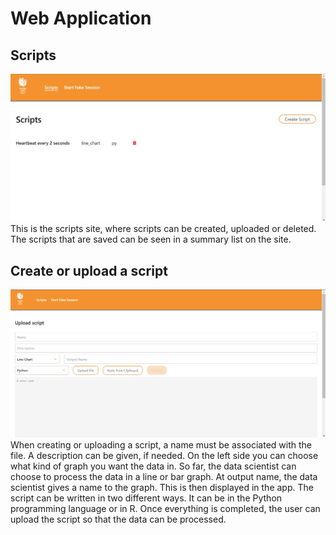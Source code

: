 # Web Application

## Scripts
![Script page](../images/scripts-page.png)
This is the scripts site, where scripts can be created, uploaded or deleted. The scripts that are saved can be seen in a summary list on the site. 

## Create or upload a script
![Uploaden scripts](../images/upload-script-page.png)
When creating or uploading a script, a name must be associated with the file. A description can be given, if needed. On the left side you can choose what kind of graph you want the data in. So far, the data scientist can choose to process the data in a line or bar graph. At output name, the data scientist gives a name to the graph. This is then displayed in the app. The script can be written in two different ways. It can be in the Python programming language or in R. Once everything is completed, the user can upload the script so that the data can be processed.

